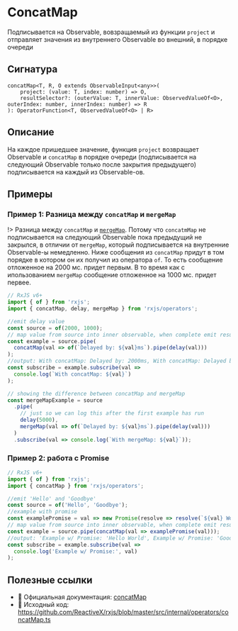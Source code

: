 # ConcatMap

Подписывается на Observable, вовзращаемый из функции `project` и отправляет значения из внутреннего Observable во внешний, в порядке очереди

## Сигнатура

```
concatMap<T, R, O extends ObservableInput<any>>(
    project: (value: T, index: number) => O,
    resultSelector?: (outerValue: T, innerValue: ObservedValueOf<O>, outerIndex: number, innerIndex: number) => R
): OperatorFunction<T, ObservedValueOf<O> | R>
```

## Описание

На каждое пришедшее значение, функция `project` возвращает Observable и `concatMap` в порядке очереди (подписывается на следующий Observable только после закрытия предыдущего) подписывается на каждый из Observable-ов.

## Примеры

### Пример 1: Разница между `concatMap` и `mergeMap`

!> Разница между `concatMap` и [`mergeMap`](merge-map.md). Потому что `concatmMap` не подписывается на следующий Observable пока предыдущий не закрылся, в отличии от `mergeMap`, который подписывается на внутренние Observable-ы немедленно. Ниже сообщения из `concatMap` придут в том порядке в котором он их получил из оператора `of`. То есть сообщение отложенное на 2000 мс. придет первым. В то время как с ипользованием `mergeMap` сообщение отложенное на 1000 мс. придет первее.

```typescript
// RxJS v6+
import { of } from 'rxjs';
import { concatMap, delay, mergeMap } from 'rxjs/operators';

//emit delay value
const source = of(2000, 1000);
// map value from source into inner observable, when complete emit result and move to next
const example = source.pipe(
  concatMap(val => of(`Delayed by: ${val}ms`).pipe(delay(val)))
);
//output: With concatMap: Delayed by: 2000ms, With concatMap: Delayed by: 1000ms
const subscribe = example.subscribe(val =>
  console.log(`With concatMap: ${val}`)
);

// showing the difference between concatMap and mergeMap
const mergeMapExample = source
  .pipe(
    // just so we can log this after the first example has run
    delay(5000),
    mergeMap(val => of(`Delayed by: ${val}ms`).pipe(delay(val)))
  )
  .subscribe(val => console.log(`With mergeMap: ${val}`));
```

### Пример 2: работа с Promise

```typescript
// RxJS v6+
import { of } from 'rxjs';
import { concatMap } from 'rxjs/operators';

//emit 'Hello' and 'Goodbye'
const source = of('Hello', 'Goodbye');
//example with promise
const examplePromise = val => new Promise(resolve => resolve(`${val} World!`));
// map value from source into inner observable, when complete emit result and move to next
const example = source.pipe(concatMap(val => examplePromise(val)));
//output: 'Example w/ Promise: 'Hello World', Example w/ Promise: 'Goodbye World'
const subscribe = example.subscribe(val =>
  console.log('Example w/ Promise:', val)
);
```

## Полезные ссылки

- 📰 Официальная документация: [concatMap](https://rxjs.dev/api/operators/concatMap)
- 📁 Исходный код: https://github.com/ReactiveX/rxjs/blob/master/src/internal/operators/concatMap.ts
